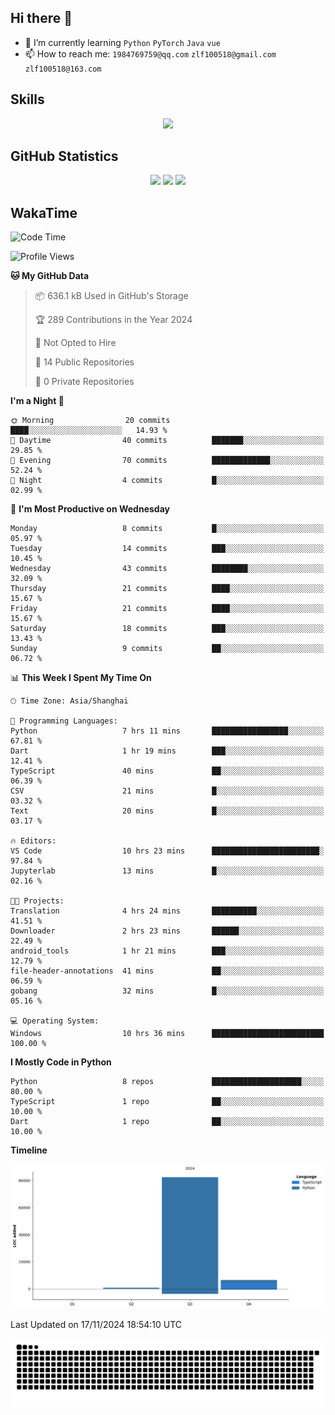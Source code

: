 ## Hi there 👋

- 🌱 I’m currently learning `Python` `PyTorch` `Java` `vue`
- 📫 How to reach me: `1984769759@qq.com` `zlf100518@gmail.com` `zlf100518@163.com`

## Skills
<div align="center"> <img src="https://skillicons.dev/icons?i=python,linux,git,github,html,css,js,ts" /> </div>

## GitHub Statistics

<div align="center">
  <img src="https://github-readme-stats.vercel.app/api?username=CloudSwordSage&show_icons=true&theme=tokyonight" />
  <img src="https://github-readme-stats.vercel.app/api/top-langs/?username=CloudSwordSage&show_icons=true&theme=tokyonight" />
  <img src="https://github-readme-activity-graph.vercel.app/graph?username=CloudSwordSage&theme=xcode" />
</div>

## WakaTime

<!--START_SECTION:waka-->
![Code Time](http://img.shields.io/badge/Code%20Time-206%20hrs%2020%20mins-blue)

![Profile Views](http://img.shields.io/badge/Profile%20Views-0-blue)

**🐱 My GitHub Data** 

> 📦 636.1 kB Used in GitHub's Storage 
 > 
> 🏆 289 Contributions in the Year 2024
 > 
> 🚫 Not Opted to Hire
 > 
> 📜 14 Public Repositories 
 > 
> 🔑 0 Private Repositories 
 > 
**I'm a Night 🦉** 

```text
🌞 Morning                20 commits          ████░░░░░░░░░░░░░░░░░░░░░   14.93 % 
🌆 Daytime                40 commits          ███████░░░░░░░░░░░░░░░░░░   29.85 % 
🌃 Evening                70 commits          █████████████░░░░░░░░░░░░   52.24 % 
🌙 Night                  4 commits           █░░░░░░░░░░░░░░░░░░░░░░░░   02.99 % 
```
📅 **I'm Most Productive on Wednesday** 

```text
Monday                   8 commits           █░░░░░░░░░░░░░░░░░░░░░░░░   05.97 % 
Tuesday                  14 commits          ███░░░░░░░░░░░░░░░░░░░░░░   10.45 % 
Wednesday                43 commits          ████████░░░░░░░░░░░░░░░░░   32.09 % 
Thursday                 21 commits          ████░░░░░░░░░░░░░░░░░░░░░   15.67 % 
Friday                   21 commits          ████░░░░░░░░░░░░░░░░░░░░░   15.67 % 
Saturday                 18 commits          ███░░░░░░░░░░░░░░░░░░░░░░   13.43 % 
Sunday                   9 commits           ██░░░░░░░░░░░░░░░░░░░░░░░   06.72 % 
```


📊 **This Week I Spent My Time On** 

```text
🕑︎ Time Zone: Asia/Shanghai

💬 Programming Languages: 
Python                   7 hrs 11 mins       █████████████████░░░░░░░░   67.81 % 
Dart                     1 hr 19 mins        ███░░░░░░░░░░░░░░░░░░░░░░   12.41 % 
TypeScript               40 mins             ██░░░░░░░░░░░░░░░░░░░░░░░   06.39 % 
CSV                      21 mins             █░░░░░░░░░░░░░░░░░░░░░░░░   03.32 % 
Text                     20 mins             █░░░░░░░░░░░░░░░░░░░░░░░░   03.17 % 

🔥 Editors: 
VS Code                  10 hrs 23 mins      ████████████████████████░   97.84 % 
Jupyterlab               13 mins             █░░░░░░░░░░░░░░░░░░░░░░░░   02.16 % 

🐱‍💻 Projects: 
Translation              4 hrs 24 mins       ██████████░░░░░░░░░░░░░░░   41.51 % 
Downloader               2 hrs 23 mins       ██████░░░░░░░░░░░░░░░░░░░   22.49 % 
android_tools            1 hr 21 mins        ███░░░░░░░░░░░░░░░░░░░░░░   12.79 % 
file-header-annotations  41 mins             ██░░░░░░░░░░░░░░░░░░░░░░░   06.59 % 
gobang                   32 mins             █░░░░░░░░░░░░░░░░░░░░░░░░   05.16 % 

💻 Operating System: 
Windows                  10 hrs 36 mins      █████████████████████████   100.00 % 
```

**I Mostly Code in Python** 

```text
Python                   8 repos             ████████████████████░░░░░   80.00 % 
TypeScript               1 repo              ██░░░░░░░░░░░░░░░░░░░░░░░   10.00 % 
Dart                     1 repo              ██░░░░░░░░░░░░░░░░░░░░░░░   10.00 % 
```



**Timeline**

![Lines of Code chart](https://raw.githubusercontent.com/CloudSwordSage/CloudSwordSage/main/assets/bar_graph.png)


 Last Updated on 17/11/2024 18:54:10 UTC
<!--END_SECTION:waka-->

<div align="center"><img src="./assets/github-snake-dark.svg" /></div>
